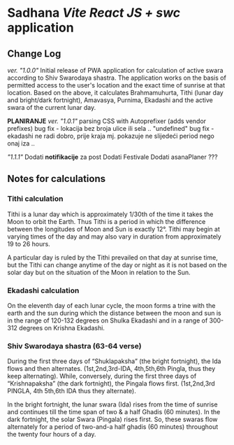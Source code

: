 # Sadhana _Vite React JS + swc_ application

## Change Log

_ver. "1.0.0"_
Initial release of PWA application for calculation of active swara according to Shiv Swarodaya shastra.
The application works on the basis of permitted access to the user's location and the exact time of sunrise at that location. Based on the above, it calculates Brahmamuhurta, Tithi (lunar day and bright/dark fortnight), Amavasya, Purnima, Ekadashi and the active swara of the current lunar day.

**PLANIRANJE**
_ver. "1.0.1"_
parsing CSS with Autoprefixer (adds vendor prefixes)
bug fix - lokacija bez broja ulice ili sela .. "undefined"
bug fix - ekadashi ne radi dobro, prije kraja mj. pokazuje ne slijedeći period nego onaj iza ..

_"1.1.1"_
Dodati **notifikacije** za post
Dodati Festivale
Dodati asanaPlaner ???

## Notes for calculations

### Tithi calculation

Tithi is a lunar day which is approximately 1/30th of the time it takes the Moon to orbit the Earth. Thus Tithi is a period in which the difference between the longitudes of Moon and Sun is exactly 12°. Tithi may begin at varying times of the day and may also vary in duration from approximately 19 to 26 hours.

A particular day is ruled by the Tithi prevailed on that day at sunrise time, but the Tithi can change anytime of the day or night as it is not based on the solar day but on the situation of the Moon in relation to the Sun.

### Ekadashi calculation

On the eleventh day of each lunar cycle, the moon forms a trine with the earth and the sun during which the distance between the moon and sun is in the range of 120-132 degrees on Shulka Ekadashi and in a range of 300-312 degrees on Krishna Ekadashi.

### Shiv Swarodaya shastra (63-64 verse)

During the first three days of “Shuklapaksha” (the bright fortnight), the Ida flows and then alternates. (1st,2nd,3rd-IDA, 4th,5th,6th Pingla, thus they keep alternating). While, conversely, during the first three days of “Krishnapaksha” (the dark fortnight), the Pingala flows first. (1st,2nd,3rd PINGLA, 4th 5th,6th IDA thus they alternate).

In the bright fortnight, the lunar swara (Ida) rises from the time of sunrise and continues till the time span of two & a half Ghadis (60 minutes). In the dark fortnight, the solar Swara (Pingala) rises first. So, these swaras flow alternately for a period of two-and-a half ghadis (60 minutes) throughout the twenty four hours of a day.
